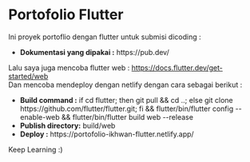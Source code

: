 # Portofolio Flutter

Ini proyek portoflio dengan flutter untuk submisi dicoding :
<ul>
    <li><strong>Dokumentasi yang dipakai :</strong> https://pub.dev/</li>
</ul>

Lalu saya juga mencoba flutter web : https://docs.flutter.dev/get-started/web
<br>
Dan mencoba mendeploy dengan netlify dengan cara sebagai berikut :

<ul>
    <li><strong>Build command :</strong> if cd flutter; then git pull && cd ..; else git clone https://github.com/flutter/flutter.git; fi && flutter/bin/flutter config --enable-web && flutter/bin/flutter build web --release</li>
    <li><strong>Publish directory:</strong> build/web</li>
    <li><strong>Deploy :</strong> https://portofolio-ikhwan-flutter.netlify.app/</li>
</ul>

Keep Learning :)